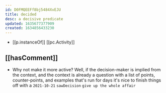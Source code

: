 ```yaml
---
id: D0FMQEEFf8bj5484XvEJU
title: decided
desc: a decisive predicate
updated: 1635677377909
created: 1634856433230
---
```




- [[p.instanceOf]] [[pc.Activity]]

## [[hasComment]]

- Why not make it more active? Well, if the decision-maker is implied from the context, and the context is already a question with a list of points, counter-points, and examples that's run for days it's nice to finish things off with a `2021-10-21` `sawDecision` `give up the whole affair`
